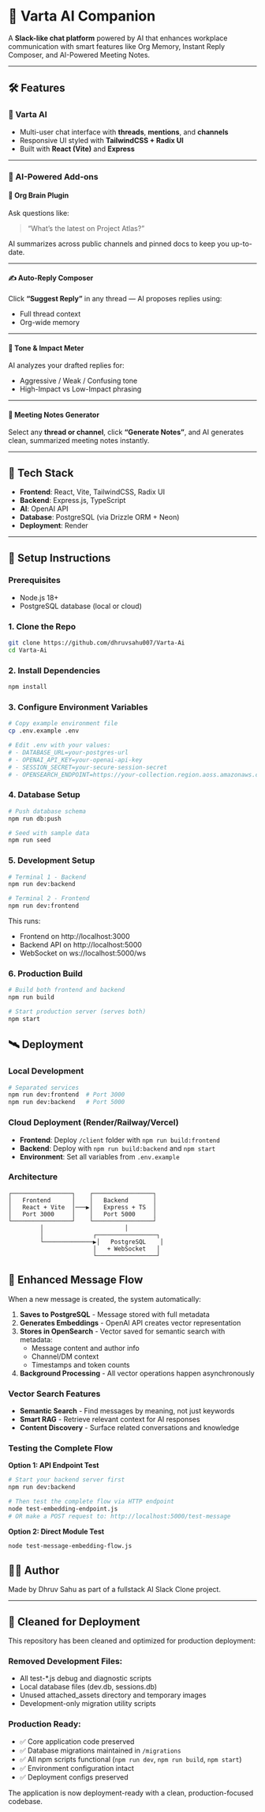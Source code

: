 # 🧠 Varta AI Companion

A **Slack-like chat platform** powered by AI that enhances workplace communication with smart features like Org Memory, Instant Reply Composer, and AI-Powered Meeting Notes.

---

## 🛠 Features

### 🧩 Varta AI

- Multi-user chat interface with **threads**, **mentions**, and **channels**
- Responsive UI styled with **TailwindCSS + Radix UI**
- Built with **React (Vite)** and **Express**

---

### 🤖 AI-Powered Add-ons

#### 🧠 Org Brain Plugin  
Ask questions like:  
> “What’s the latest on Project Atlas?”

AI summarizes across public channels and pinned docs to keep you up-to-date.

---

#### ✍️ Auto-Reply Composer  
Click **“Suggest Reply”** in any thread — AI proposes replies using:
- Full thread context
- Org-wide memory

---

#### 🎯 Tone & Impact Meter  
AI analyzes your drafted replies for:
- Aggressive / Weak / Confusing tone
- High-Impact vs Low-Impact phrasing

---

#### 📝 Meeting Notes Generator  
Select any **thread or channel**, click **“Generate Notes”**, and AI generates clean, summarized meeting notes instantly.

---

## 🧪 Tech Stack

- **Frontend**: React, Vite, TailwindCSS, Radix UI
- **Backend**: Express.js, TypeScript
- **AI**: OpenAI API
- **Database**: PostgreSQL (via Drizzle ORM + Neon)
- **Deployment**: Render

---

## 🧰 Setup Instructions

### Prerequisites
- Node.js 18+ 
- PostgreSQL database (local or cloud)

### 1. Clone the Repo
```bash
git clone https://github.com/dhruvsahu007/Varta-Ai
cd Varta-Ai
```

### 2. Install Dependencies
```bash
npm install
```

### 3. Configure Environment Variables
```bash
# Copy example environment file
cp .env.example .env

# Edit .env with your values:
# - DATABASE_URL=your-postgres-url
# - OPENAI_API_KEY=your-openai-api-key  
# - SESSION_SECRET=your-secure-session-secret
# - OPENSEARCH_ENDPOINT=https://your-collection.region.aoss.amazonaws.com
```

### 4. Database Setup
```bash
# Push database schema
npm run db:push

# Seed with sample data
npm run seed
```

### 5. Development Setup
```bash
# Terminal 1 - Backend
npm run dev:backend

# Terminal 2 - Frontend  
npm run dev:frontend
```
This runs:
- Frontend on http://localhost:3000
- Backend API on http://localhost:5000
- WebSocket on ws://localhost:5000/ws

### 6. Production Build
```bash
# Build both frontend and backend
npm run build

# Start production server (serves both)
npm start
```
## 🛰 Deployment

### Local Development
```bash
# Separated services
npm run dev:frontend  # Port 3000
npm run dev:backend   # Port 5000
```

### Cloud Deployment (Render/Railway/Vercel)
- **Frontend**: Deploy `/client` folder with `npm run build:frontend`
- **Backend**: Deploy with `npm run build:backend` and `npm start`
- **Environment**: Set all variables from `.env.example`

### Architecture
```
┌─────────────────┐    ┌─────────────────┐
│   Frontend      │    │   Backend       │
│   React + Vite  │───▶│   Express + TS  │
│   Port 3000     │    │   Port 5000     │
└─────────────────┘    └─────────────────┘
         │                       │
         │              ┌─────────────────┐
         └──────────────▶│   PostgreSQL    │
                        │   + WebSocket   │
                        └─────────────────┘
```

## 🚀 Enhanced Message Flow

When a new message is created, the system automatically:

1. **Saves to PostgreSQL** - Message stored with full metadata
2. **Generates Embeddings** - OpenAI API creates vector representation  
3. **Stores in OpenSearch** - Vector saved for semantic search with metadata:
   - Message content and author info
   - Channel/DM context  
   - Timestamps and token counts
4. **Background Processing** - All vector operations happen asynchronously

### Vector Search Features
- **Semantic Search** - Find messages by meaning, not just keywords
- **Smart RAG** - Retrieve relevant context for AI responses
- **Content Discovery** - Surface related conversations and knowledge

### Testing the Complete Flow

**Option 1: API Endpoint Test**
```bash
# Start your backend server first
npm run dev:backend

# Then test the complete flow via HTTP endpoint
node test-embedding-endpoint.js
# OR make a POST request to: http://localhost:5000/test-message
```

**Option 2: Direct Module Test**
```bash
node test-message-embedding-flow.js
```

## 🧑‍💻 Author

Made by Dhruv Sahu as part of a fullstack AI Slack Clone project.

---

## 🧹 Cleaned for Deployment

This repository has been cleaned and optimized for production deployment:

### Removed Development Files:
- All test-*.js debug and diagnostic scripts
- Local database files (dev.db, sessions.db) 
- Unused attached_assets directory and temporary images
- Development-only migration utility scripts

### Production Ready:
- ✅ Core application code preserved
- ✅ Database migrations maintained in `/migrations`
- ✅ All npm scripts functional (`npm run dev`, `npm run build`, `npm start`)
- ✅ Environment configuration intact
- ✅ Deployment configs preserved

The application is now deployment-ready with a clean, production-focused codebase.
